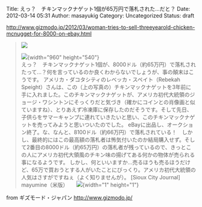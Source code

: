 Title: えっ？　チキンマックナゲット1個が65万円で落札された...だと？
Date: 2012-03-14 05:31
Author: masayukig
Category: Uncategorized
Status: draft

<http://www.gizmodo.jp/2012/03/woman-tries-to-sell-threeyearold-chicken-mcnugget-for-8000-on-ebay.html>  
  
  

> [![](http://bnr.rssad.jp/rss/img/T7he30zk4qYy/qx1tGYTzla4n?type=5&ent=02f447d77df03427a6ece84e95b4565e)](http://rss.rssad.jp/rss/ad/T7he30zk4qYy/qx1tGYTzla4n?type=5)  
>
> ![](http://www.gizmodo.jp/upload_files2/20120313_ebay.jpg){width="960"
> height="540"}  
> えっ？　チキンマックナゲット1個が、8000ドル（約65万円）で落札されたって...？何を言っているのか良くわからないでしょうが、事の顛末はこうです。
> アメリカ・ダコタシティのレベッカ・スペイト（Rebekah
> Speight）さんは、この（上の写真の）チキンマックナゲットを3年前に手に入れました。このチキンマックナゲットが、アメリカ初代大統領のジョージ・ワシントンにそっくりだと気づき（確かにコインとの肖像画と似ていますね）、とりあえず冷凍庫に保存したのだそうです。そして先日、子供らをサマーキャンプに連れていきたいと思い、このチキンマックナゲットを売ってみようと思いついたのでした。
> eBayに出品し、オークション終了。な、なんと、8100ドル（約66万円）で落札されている！　しかし、最終的にはこの最高額の落札者は怖気付いたのか結局購入せず。そして2番目の8000ドル（約65万円）の落札者が残っているので、きっとこの人にアメリカ初代大領風のチキン味の揚げてある何かの物体が売られる事になるようです。
> しかし、何といいますか...売るほうも売るほうだけど、65万で買おうとする人がいたことにびっくり。アメリカ初代大統領の人気はさすがですねぇ（よく知りませんが）。
> \[Sioux City Journal\] mayumine（米版） 　
> ![](http://rss.rssad.jp/rss/artimg/T7he30zk4qYy/02f447d77df03427a6ece84e95b4565e){width="1"
> height="1"}

  
  
from ギズモード・ジャパン <http://www.gizmodo.jp/>
